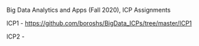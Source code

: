 Big Data Analytics and Apps (Fall 2020), ICP Assignments

ICP1 -  https://github.com/boroshs/BigData_ICPs/tree/master/ICP1

ICP2 - 
